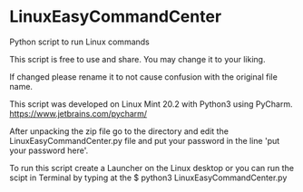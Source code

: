 # LinuxEasyCommandCenter
Python script to run Linux commands

This script is free to use and share. You may change it to your liking.

If changed please rename it to not cause confusion with the original file name.

This script was developed on Linux Mint 20.2 with Python3 using PyCharm.
https://www.jetbrains.com/pycharm/

After unpacking the zip file go to the directory and edit the LinuxEasyCommandCenter.py
file and put your password in the line 'put your password here'.

To run this script create a Launcher on the Linux desktop
or you can run the scipt in Terminal by typing at the $ python3 LinuxEasyCommandCenter.py
